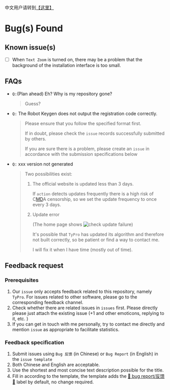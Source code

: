中文用户请转到[【这里】](bugFound.zh.md)

# Bug(s) Found

## Known issue(s)

- [ ] When `Text Zoom` is turned on, there may be a problem that the background of the installation interface is too small.

## FAQs

- `Q:`(Plan ahead) Eh? Why is my repository gone?

  > Guess?

- `Q:` The Robot Keygen does not output the registration code correctly.

  > Please ensure that you follow the specified format first.
  >
  > If in doubt, please check the `issue` records successfully submitted by others.
  >
  > If you are sure there is a problem, please create an `issue` in accordance with the submission specifications below 

- `Q:` xxx version not generated

  > Two possibilities exist:
  >
  > 1. The official website is updated less than 3 days.
  >
  >    If `action` detects updates frequently there is a high risk of C[M](#)[D](#)A censorship, so we set the update frequency to once every 3 days. 
  >
  > 2. Update error
  >
  >    (The home page shows ![check update failure](https://img.shields.io/badge/%F0%9F%94%A7check%20update-Failure-red?logo=github&style=flat-square))
  >
  >    It's possible that `TyPro` has updated its algorithm and therefore not built correctly, so be patient or find a way to contact me.
  >
  >     I will fix it when I have time (mostly out of time).
  >

## Feedback request

### Prerequisites

1. Our `issue` only accepts feedback related to this repository, namely `TyPro`. For issues related to other software, please go to the corresponding feedback channel.
2. Check whether there are related issues in `issues` first. Please directly please just attach the existing issue (+1 and other emoticons, replying to it, etc. )
3. If you can get in touch with me personally, try to contact me directly and mention `issue` as appropriate to facilitate statistics.

### Feedback specification

1. Submit issues using `Bug 反馈` (in Chinese) or `Bug Report` (in English) in the `issue template`
2. Both Chinese and English are acceptable.
3. Use the shortest and most concise text description possible for the title.
4. Fill in according to the template, the template adds the [🐛 bug report/反馈 🐛](https://github.com/taozhiyu/TyProAction/labels/%3Abug%3A%20bug%20report%2F反馈%20%3Abug%3A) label by default, no change required.
